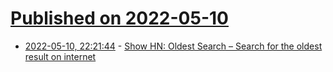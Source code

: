 # [Published on 2022-05-10](index.md)

* [2022-05-10, 22:21:44](https://news.ycombinator.com/item?id=31333436) - [Show HN: Oldest Search – Search for the oldest result on internet](https://www.oldestsearch.com/)
